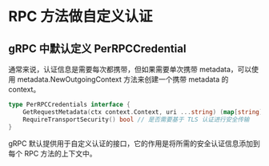 #  RPC 方法做自定义认证

##  gRPC 中默认定义 PerRPCCredential
通常来说，认证信息是需要每次都携带，但如果需要单次携带 metadata，可以使用 metadata.NewOutgoingContext 方法来创建一个携带 metadata 的 context。

```go
type PerRPCCredentials interface {
    GetRequestMetadata(ctx context.Context, uri ...string) (map[string]string, error) // 获取当前请求认证所需的元数据（metadata）
    RequireTransportSecurity() bool // 是否需要基于 TLS 认证进行安全传输
}
```
gRPC 默认提供用于自定义认证的接口，它的作用是将所需的安全认证信息添加到每个 RPC 方法的上下文中。

